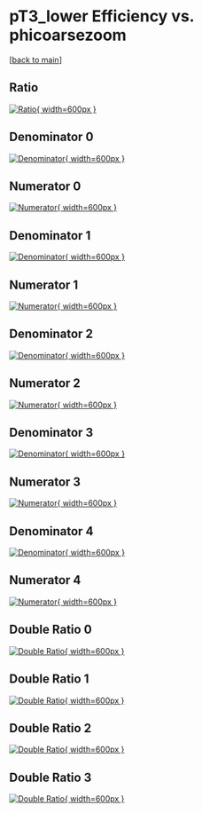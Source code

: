 # pT3_lower Efficiency vs. phicoarsezoom

[[back to main](./)]



## Ratio

[![Ratio](../mtv/var/pT3_lower_xtr_211_0_eff_phicoarsezoom.png){ width=600px }](../mtv/var/pT3_lower_xtr_211_0_eff_phicoarsezoom.pdf)

## Denominator 0

[![Denominator](../mtv/den/pT3_lower_xtr_211_0_eff_phicoarsezoom_den0.png){ width=600px }](../mtv/den/pT3_lower_xtr_211_0_eff_phicoarsezoom_den0.pdf)

## Numerator 0

[![Numerator](../mtv/num/pT3_lower_xtr_211_0_eff_phicoarsezoom_num0.png){ width=600px }](../mtv/num/pT3_lower_xtr_211_0_eff_phicoarsezoom_num0.pdf)

## Denominator 1

[![Denominator](../mtv/den/pT3_lower_xtr_211_0_eff_phicoarsezoom_den1.png){ width=600px }](../mtv/den/pT3_lower_xtr_211_0_eff_phicoarsezoom_den1.pdf)

## Numerator 1

[![Numerator](../mtv/num/pT3_lower_xtr_211_0_eff_phicoarsezoom_num1.png){ width=600px }](../mtv/num/pT3_lower_xtr_211_0_eff_phicoarsezoom_num1.pdf)

## Denominator 2

[![Denominator](../mtv/den/pT3_lower_xtr_211_0_eff_phicoarsezoom_den2.png){ width=600px }](../mtv/den/pT3_lower_xtr_211_0_eff_phicoarsezoom_den2.pdf)

## Numerator 2

[![Numerator](../mtv/num/pT3_lower_xtr_211_0_eff_phicoarsezoom_num2.png){ width=600px }](../mtv/num/pT3_lower_xtr_211_0_eff_phicoarsezoom_num2.pdf)

## Denominator 3

[![Denominator](../mtv/den/pT3_lower_xtr_211_0_eff_phicoarsezoom_den3.png){ width=600px }](../mtv/den/pT3_lower_xtr_211_0_eff_phicoarsezoom_den3.pdf)

## Numerator 3

[![Numerator](../mtv/num/pT3_lower_xtr_211_0_eff_phicoarsezoom_num3.png){ width=600px }](../mtv/num/pT3_lower_xtr_211_0_eff_phicoarsezoom_num3.pdf)

## Denominator 4

[![Denominator](../mtv/den/pT3_lower_xtr_211_0_eff_phicoarsezoom_den4.png){ width=600px }](../mtv/den/pT3_lower_xtr_211_0_eff_phicoarsezoom_den4.pdf)

## Numerator 4

[![Numerator](../mtv/num/pT3_lower_xtr_211_0_eff_phicoarsezoom_num4.png){ width=600px }](../mtv/num/pT3_lower_xtr_211_0_eff_phicoarsezoom_num4.pdf)

## Double Ratio 0

[![Double Ratio](../mtv/ratio/pT3_lower_xtr_211_0_eff_phicoarsezoom_ratio0.png){ width=600px }](../mtv/ratio/pT3_lower_xtr_211_0_eff_phicoarsezoom_ratio0.pdf)

## Double Ratio 1

[![Double Ratio](../mtv/ratio/pT3_lower_xtr_211_0_eff_phicoarsezoom_ratio1.png){ width=600px }](../mtv/ratio/pT3_lower_xtr_211_0_eff_phicoarsezoom_ratio1.pdf)

## Double Ratio 2

[![Double Ratio](../mtv/ratio/pT3_lower_xtr_211_0_eff_phicoarsezoom_ratio2.png){ width=600px }](../mtv/ratio/pT3_lower_xtr_211_0_eff_phicoarsezoom_ratio2.pdf)

## Double Ratio 3

[![Double Ratio](../mtv/ratio/pT3_lower_xtr_211_0_eff_phicoarsezoom_ratio3.png){ width=600px }](../mtv/ratio/pT3_lower_xtr_211_0_eff_phicoarsezoom_ratio3.pdf)

